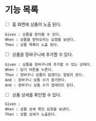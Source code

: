 # 기능 목록

-[ ] 홈 화면에 상품이 노출 된다.

```gherkin
Given : 상품을 받아올 수 있다.
When : 상품을 받아오라는 요청을 보낸다.
Then : 상품 목록이 노출 된다.
```

-[ ] 상품을 장바구니에 추가할 수 있다.

```gherkin
Given : 상품을 장바구니에 추가할 수 있는 상태다.
When : 담기 버튼을 누른다.
Then : 장바구니 상품이 담겼다는 알림이 뜬다.
And : 장바구니 상품 수가 증가한다.
And : 장바구니 상품 수가 업데이트 된다.
```

-[ ] 상품 상세를 확인할 수 있다.

```gherkin
Given : 
When : 상품 상세 확인 요청을 보낸다.
Then : 상품 상세가 노출된다.
```
